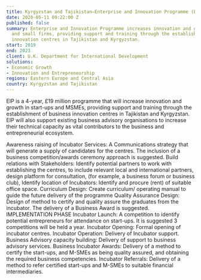 ```yaml
---
title: Kyrgyzstan and Tajikistan—Enterprise and Innovation Programme (EIP)
date: 2020-05-11 09:22:00 Z
published: false
summary: Enterprise and Innovation Programme increases innovation and growth in startups
  and small firms, providing support and training through the establishment of business
  innovation centres in Tajikistan and Kyrgyzstan.
start: 2019
end: 2023
client: U.K. Department for International Development
solutions:
- Economic Growth
- Innovation and Entrepreneurship
regions: Eastern Europe and Central Asia
country: Kyrgyzstan and Tajikistan
---
```


EIP is a 4-year, £19 million programme that will increase innovation and growth in start-ups and MSMEs, providing support and training through the establishment of business innovation centres in Tajikistan and Kyrgyzstan. EIP will also support existing business advisory organisations to increase their technical capacity as vital contributors to the business and entrepreneurial ecosystem.


Awareness raising of Incubator Services: A Communications strategy that will generate a supply of candidates for the centres. The inclusion of a business competition/awards ceremony approach is suggested. Build relations with Stakeholders: Identify potential partners to work with establishing the centres, to include relevant local and international partners, design platform for consultation, (for example, a business forum or business club), Identify location of Incubators: Identify and procure (rent) of suitable office space. Curriculum Design: Create curriculum/ operating manual to guide the future delivery of the programme Quality Assurance Design: Design of method to certify and quality assure the graduates from the incubator. The delivery of a Business Award is suggested. IMPLEMENTATION PHASE Incubator Launch: A competition to identify potential entrepreneurs for attendance on start-ups. It is suggested 3 competitions will be held a year. Incubator Opening: Formal opening of incubator centres. Incubator Operation: Delivery of Incubator support. Business Advisory capacity building: Delivery of support to business advisory services. Business Incubator Awards: Delivery of a method to certify the start-ups, and M-SMEs as being quality assured, and obtaining the required business competencies. Incubator Referrals: Delivery of a method to refer certified start-ups and M-SMEs to suitable financial intermediaries.
